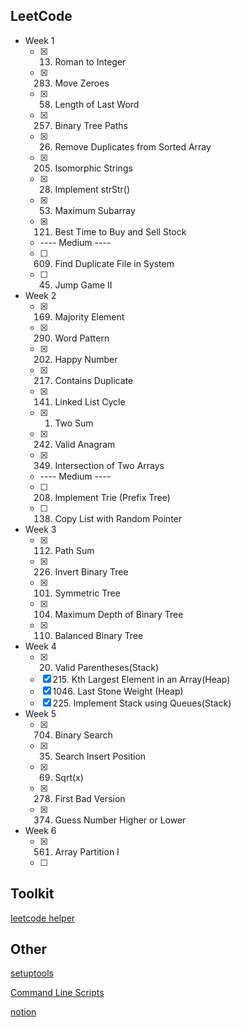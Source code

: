 ## LeetCode

- Week 1
    - [x] 13. Roman to Integer
    - [x] 283. Move Zeroes
    - [x] 58. Length of Last Word
    - [x] 257. Binary Tree Paths
    - [x] 26. Remove Duplicates from Sorted Array
    - [x] 205. Isomorphic Strings
    - [x] 28. Implement strStr()
    - [x] 53. Maximum Subarray
    - [x] 121. Best Time to Buy and Sell Stock
    - ---- Medium ----
    - [ ] 609. Find Duplicate File in System
    - [ ] 45. Jump Game II

- Week 2
    - [x] 169. Majority Element
    - [x] 290. Word Pattern
    - [x] 202. Happy Number
    - [x] 217. Contains Duplicate
    - [x] 141. Linked List Cycle
    - [x] 1. Two Sum
    - [x] 242. Valid Anagram
    - [x] 349. Intersection of Two Arrays
    - ---- Medium ----
    - [ ] 208. Implement Trie (Prefix Tree)
    - [ ] 138. Copy List with Random Pointer

- Week 3
    - [x] 112. Path Sum
    - [x] 226. Invert Binary Tree
    - [x] 101. Symmetric Tree
    - [x] 104. Maximum Depth of Binary Tree
    - [x] 110. Balanced Binary Tree

- Week 4
    - [x] 20. Valid Parentheses(Stack)
    - [x] 215. Kth Largest Element in an Array(Heap)
    - [x] 1046. Last Stone Weight (Heap)
    - [x] 225. Implement Stack using Queues(Stack)

- Week 5
    - [x] 704. Binary Search
    - [x] 35. Search Insert Position
    - [x] 69. Sqrt(x)
    - [x] 278. First Bad Version
    - [x] 374. Guess Number Higher or Lower

- Week 6
    - [x] 561. Array Partition I
    - [ ] 

## Toolkit

[leetcode helper](https://github.com/harry83017622/leetcodeHelper)

## Other

[setuptools](https://setuptools.readthedocs.io/en/latest/userguide/quickstart.html)

[Command Line Scripts](https://python-packaging.readthedocs.io/en/latest/command-line-scripts.html)

[notion](https://www.notion.so/Leetcode-Study-Group-Note-fceca704377948e5911cf639deb93958)
